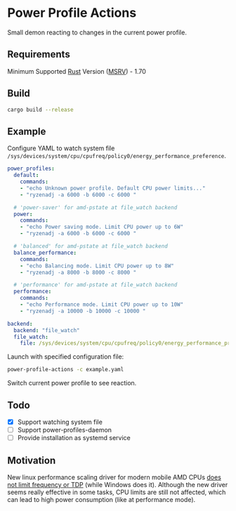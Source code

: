 # Power Profile Actions

Small demon reacting to changes in the current power profile.

## Requirements
Minimum Supported [Rust](https://www.rust-lang.org/) Version ([MSRV](https://rust-lang.github.io/rfcs/2495-min-rust-version.html)) - 1.70

## Build

```sh
cargo build --release
```

## Example

Configure YAML to watch system file `/sys/devices/system/cpu/cpufreq/policy0/energy_performance_preference`.
```yaml
power_profiles:
  default:
    commands:
    - "echo Unknown power profile. Default CPU power limits..."
    - "ryzenadj -a 6000 -b 6000 -c 6000 "

  # 'power-saver' for amd-pstate at file_watch backend
  power:
    commands:
    - "echo Power saving mode. Limit CPU power up to 6W"
    - "ryzenadj -a 6000 -b 6000 -c 6000 "

  # 'balanced' for amd-pstate at file_watch backend
  balance_performance:
    commands:
    - "echo Balancing mode. Limit CPU power up to 8W"
    - "ryzenadj -a 8000 -b 8000 -c 8000 "

  # 'performance' for amd-pstate at file_watch backend
  performance:
    commands:
    - "echo Performance mode. Limit CPU power up to 10W"
    - "ryzenadj -a 10000 -b 10000 -c 10000 "

backend:
  backend: "file_watch"
  file_watch:
    file: /sys/devices/system/cpu/cpufreq/policy0/energy_performance_preference
```

Launch with specified configuration file:
```sh
power-profile-actions -c example.yaml
```

Switch current power profile to see reaction.

## Todo

- [x] Support watching system file
- [ ] Support power-profiles-daemon
- [ ] Provide installation as systemd service

## Motivation
New linux performance scaling driver for modern mobile AMD CPUs [does not limit frequency or TDP](https://www.phoronix.com/review/amd-pstate-epp-ryzen-mobile) (while Windows does it). Although the new driver seems really effective in some tasks, CPU limits are still not affected, which can lead to high power consumption (like at performance mode).
